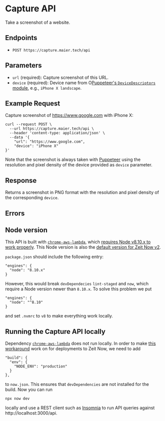 # Capture API

Take a screenshot of a website.

## Endpoints

- `POST https://capture.maier.tech/api`

## Parameters

- `url` (required): Capture screenshot of this URL.
- `device` (required): Device name from O[Puppeteer's `DeviceDescriptors` module](https://github.com/GoogleChrome/puppeteer/blob/master/lib/DeviceDescriptors.js), e.g., `iPhone X landscape`.

## Example Request

Capture screenshot of https://www.google.com with iPhone X:

```
curl --request POST \
  --url https://capture.maier.tech/api \
  --header 'content-type: application/json' \
  --data '{
	"url": "https://www.google.com",
	"device": "iPhone X"
}'
```

Note that the screenshot is always taken with [Puppeteer](https://pptr.dev/) using the resolution and pixel density of the device provided as `device` parameter.

## Response

Returns a screenshot in PNG format with the resolution and pixel density of the corresponding `device`.

## Errors

## Node version

This API is built with [`chrome-aws-lambda`](https://github.com/alixaxel/chrome-aws-lambda), which [requires Node v8.10.x to work properly](https://github.com/alixaxel/chrome-aws-lambda#usage). This Node version is also the [default version for Zeit Now v2](https://zeit.co/docs/v2/advanced/builders#node.js-version).

`package.json` should include the following entry:

```
"engines": {
  "node": "8.10.x"
}
```

However, this would break `devDependecies` `lint-staged` and `now`, which require a Node version newer than `8.10.x`. To solve this problem we put

```
"engines": {
  "node": "^8.10"
}
```

and set `.nvmrc` to `v8` to make everything work locally.

## Running the Capture API locally

Dependency [`chrome-aws-lambda`](https://github.com/alixaxel/chrome-aws-lambda) does not run locally. In order to make [this workaround](https://github.com/alixaxel/chrome-aws-lambda/wiki/HOWTO:-Local-Development#workaround) work on for deployments to Zeit Now, we need to add

```
"build": {
  "env": {
    "NODE_ENV": "production"
  }
},
```

to `now.json`. This ensures that `devDependencies` are not installed for the build. Now you can run

```
npx now dev
```

locally and use a REST client such as [Insomnia](https://insomnia.rest/) to run API queries against http://localhost:3000/api.
